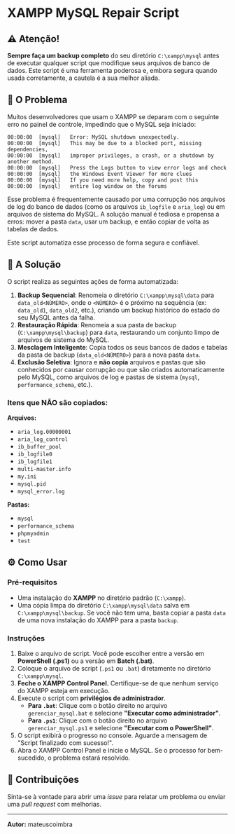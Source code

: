 # XAMPP MySQL Repair Script

## ⚠️ Atenção\!

**Sempre faça um backup completo** do seu diretório `C:\xampp\mysql` antes de executar qualquer script que modifique seus arquivos de banco de dados. Este script é uma ferramenta poderosa e, embora segura quando usada corretamente, a cautela é a sua melhor aliada.

## 📝 O Problema

Muitos desenvolvedores que usam o XAMPP se deparam com o seguinte erro no painel de controle, impedindo que o MySQL seja iniciado:

```
00:00:00  [mysql]   Error: MySQL shutdown unexpectedly.
00:00:00  [mysql]   This may be due to a blocked port, missing dependencies, 
00:00:00  [mysql]   improper privileges, a crash, or a shutdown by another method.
00:00:00  [mysql]   Press the Logs button to view error logs and check
00:00:00  [mysql]   the Windows Event Viewer for more clues
00:00:00  [mysql]   If you need more help, copy and post this
00:00:00  [mysql]   entire log window on the forums
```

Esse problema é frequentemente causado por uma corrupção nos arquivos de log do banco de dados (como os arquivos `ib_logfile` e `aria_log`) ou em arquivos de sistema do MySQL. A solução manual é tediosa e propensa a erros: mover a pasta `data`, usar um backup, e então copiar de volta as tabelas de dados.

Este script automatiza esse processo de forma segura e confiável.

## 🚀 A Solução

O script realiza as seguintes ações de forma automatizada:

1.  **Backup Sequencial**: Renomeia o diretório `C:\xampp\mysql\data` para `data_old<NÚMERO>`, onde o `<NÚMERO>` é o próximo na sequência (ex: `data_old1`, `data_old2`, etc.), criando um backup histórico do estado do seu MySQL antes da falha.
2.  **Restauração Rápida**: Renomeia a sua pasta de backup (`C:\xampp\mysql\backup`) para `data`, restaurando um conjunto limpo de arquivos de sistema do MySQL.
3.  **Mesclagem Inteligente**: Copia todos os seus bancos de dados e tabelas da pasta de backup (`data_old<NÚMERO>`) para a nova pasta `data`.
4.  **Exclusão Seletiva**: Ignora e **não copia** arquivos e pastas que são conhecidos por causar corrupção ou que são criados automaticamente pelo MySQL, como arquivos de log e pastas de sistema (`mysql`, `performance_schema`, etc.).

### Itens que NÃO são copiados:

**Arquivos:**

  * `aria_log.00000001`
  * `aria_log_control`
  * `ib_buffer_pool`
  * `ib_logfile0`
  * `ib_logfile1`
  * `multi-master.info`
  * `my.ini`
  * `mysql.pid`
  * `mysql_error.log`

**Pastas:**

  * `mysql`
  * `performance_schema`
  * `phpmyadmin`
  * `test`

## ⚙️ Como Usar

### Pré-requisitos

  * Uma instalação do **XAMPP** no diretório padrão (`C:\xampp`).
  * Uma cópia limpa do diretório `C:\xampp\mysql\data` salva em `C:\xampp\mysql\backup`. Se você não tem uma, basta copiar a pasta `data` de uma nova instalação do XAMPP para a pasta `backup`.

### Instruções

1.  Baixe o arquivo de script. Você pode escolher entre a versão em **PowerShell (.ps1)** ou a versão em **Batch (.bat)**.
2.  Coloque o arquivo de script (`.ps1` ou `.bat`) diretamente no diretório `C:\xampp\mysql`.
3.  **Feche o XAMPP Control Panel.** Certifique-se de que nenhum serviço do XAMPP esteja em execução.
4.  Execute o script com **privilégios de administrador**.
      * **Para `.bat`**: Clique com o botão direito no arquivo `gerenciar_mysql.bat` e selecione **"Executar como administrador"**.
      * **Para `.ps1`**: Clique com o botão direito no arquivo `gerenciar_mysql.ps1` e selecione **"Executar com o PowerShell"**.
5.  O script exibirá o progresso no console. Aguarde a mensagem de "Script finalizado com sucesso\!".
6.  Abra o XAMPP Control Panel e inicie o MySQL. Se o processo for bem-sucedido, o problema estará resolvido.

## 🤝 Contribuições

Sinta-se à vontade para abrir uma *issue* para relatar um problema ou enviar uma *pull request* com melhorias.

-----

**Autor:** mateuscoimbra
